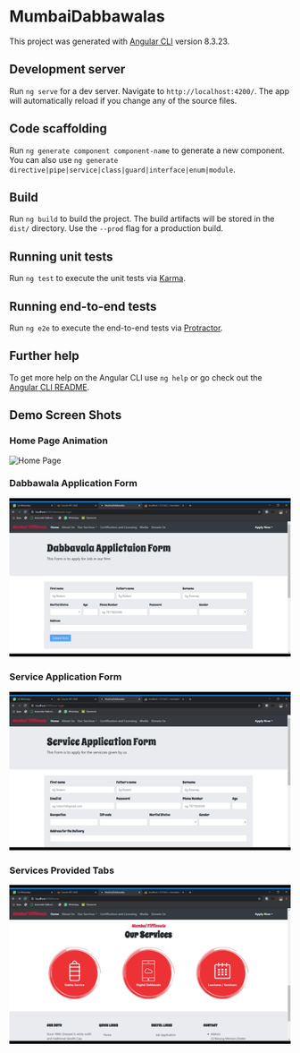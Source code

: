 # MumbaiDabbawalas

This project was generated with [Angular CLI](https://github.com/angular/angular-cli) version 8.3.23.

## Development server

Run `ng serve` for a dev server. Navigate to `http://localhost:4200/`. The app will automatically reload if you change any of the source files.

## Code scaffolding

Run `ng generate component component-name` to generate a new component. You can also use `ng generate directive|pipe|service|class|guard|interface|enum|module`.

## Build

Run `ng build` to build the project. The build artifacts will be stored in the `dist/` directory. Use the `--prod` flag for a production build.

## Running unit tests

Run `ng test` to execute the unit tests via [Karma](https://karma-runner.github.io).

## Running end-to-end tests

Run `ng e2e` to execute the end-to-end tests via [Protractor](http://www.protractortest.org/).

## Further help

To get more help on the Angular CLI use `ng help` or go check out the [Angular CLI README](https://github.com/angular/angular-cli/blob/master/README.md).

## Demo Screen Shots
### Home Page Animation
![Home Page](https://github.com/ChiragJRana/mumbaiDabbawala-Angular/blob/master/src/assets/demo_video.gif?raw=true)

### Dabbawala Application Form
![Home Page](https://github.com/ChiragJRana/mumbaiDabbawala-Angular/blob/master/dabba_application.png?raw=true)

### Service Application Form
![Home Page](https://github.com/ChiragJRana/mumbaiDabbawala-Angular/blob/master/service_application.png?raw=true)

### Services Provided Tabs
![Home Page](https://github.com/ChiragJRana/mumbaiDabbawala-Angular/blob/master/services.png?raw=true)

